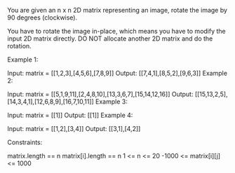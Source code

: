 You are given an n x n 2D matrix representing an image, rotate the image by 90 degrees (clockwise).

You have to rotate the image in-place, which means you have to modify the input 2D matrix directly. DO NOT allocate another 2D matrix and do the rotation.



Example 1:


Input: matrix = [[1,2,3],[4,5,6],[7,8,9]]
Output: [[7,4,1],[8,5,2],[9,6,3]]
Example 2:


Input: matrix = [[5,1,9,11],[2,4,8,10],[13,3,6,7],[15,14,12,16]]
Output: [[15,13,2,5],[14,3,4,1],[12,6,8,9],[16,7,10,11]]
Example 3:

Input: matrix = [[1]]
Output: [[1]]
Example 4:

Input: matrix = [[1,2],[3,4]]
Output: [[3,1],[4,2]]


Constraints:

matrix.length == n
matrix[i].length == n
1 <= n <= 20
-1000 <= matrix[i][j] <= 1000